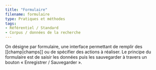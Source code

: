 ```yaml
---
title: "Formulaire"
filename: formulaire
type: Pratiques et méthodes
tags:
- Référentiel / Standard
- Corpus / données de la recherche
---
```


On désigne par formulaire, une interface permettant de remplir des [[champ|champs]] ou de spécifier des actions à réaliser. Le principe du formulaire est de saisir les données puis les sauvegarder à travers un bouton « Enregistrer / Sauvegarder ».

